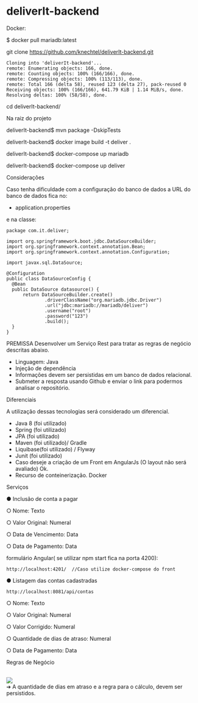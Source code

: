 # deliverIt-backend
Docker:

$ docker pull mariadb:latest

git clone https://github.com/knechtel/deliverIt-backend.git
  ```
Cloning into 'deliverIt-backend'...
remote: Enumerating objects: 166, done.
remote: Counting objects: 100% (166/166), done.
remote: Compressing objects: 100% (113/113), done.
remote: Total 166 (delta 58), reused 123 (delta 27), pack-reused 0
Receiving objects: 100% (166/166), 641.79 KiB | 1.14 MiB/s, done.
Resolving deltas: 100% (58/58), done.
  ```
cd deliverIt-backend/

Na raiz do projeto

deliverIt-backend$ mvn package -DskipTests

deliverIt-backend$ docker image build -t deliver .

deliverIt-backend$ docker-compose up mariadb

deliverIt-backend$ docker-compose up deliver

Considerações 

Caso tenha dificuldade com a configuração do banco de dados a URL do banco de dados fica no:

- application.properties

e na classe:
  ```
package com.it.deliver;

import org.springframework.boot.jdbc.DataSourceBuilder;
import org.springframework.context.annotation.Bean;
import org.springframework.context.annotation.Configuration;

import javax.sql.DataSource;

@Configuration
public class DataSourceConfig {
    @Bean
    public DataSource datasource() {
        return DataSourceBuilder.create()
                .driverClassName("org.mariadb.jdbc.Driver")
                .url("jdbc:mariadb://mariadb/deliver")
                .username("root")
                .password("123")
                .build();
    }
}
  ```



PREMISSA
Desenvolver um Serviço Rest para tratar as regras de negócio descritas abaixo.
- Linguagem: Java
- Injeção de dependência
- Informações devem ser persistidas em um banco de dados relacional.
- Submeter a resposta usando Github e enviar o link para podermos analisar o repositório.

Diferenciais

A utilização dessas tecnologias será considerado um diferencial.
- Java 8 (foi utilizado)
- Spring (foi utilizado)
- JPA (foi utilizado)
- Maven (foi utilizado)/ Gradle
- Liquibase(foi utilizado) / Flyway
- Junit (foi utilizado)
- Caso deseje a criação de um Front em AngularJs  (O layout não será avaliado) Ok.
- Recurso de conteinerização. Docker

Serviços

● Inclusão de conta a pagar
<p>○ Nome: Texto</p>
<p>○ Valor Original: Numeral</p>
<p>○ Data de Vencimento: Data</p>
<p>○ Data de Pagamento: Data</p>

formulário Angular( se utilizar npm start fica na porta 4200):
```
http://localhost:4201/  //Caso utilize docker-compose do front
```

● Listagem das contas cadastradas
  
```
http://localhost:8081/api/contas
```

<p>○ Nome: Texto</p>
<p>○ Valor Original: Numeral</p>
<p>○ Valor Corrigido: Numeral</p>
<p>○ Quantidade de dias de atraso: Numeral</p>
<p>○ Data de Pagamento: Data</p>

Regras de Negócio

<br>
<img src='https://1.bp.blogspot.com/-KH6xjgpOgvU/Xxu2iQ1QQjI/AAAAAAAAJKw/ZNACuRQVqEAaOnAF-d5WBAdV1BElv-uGQCLcBGAsYHQ/s1600/Screen%2BShot%2B2020-07-25%2Bat%2B01.34.38.png'/>
</br>
➔ A quantidade de dias em atraso e a regra para o cálculo, devem ser persistidos. 
